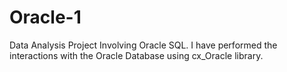 # Oracle-1
Data Analysis Project Involving Oracle SQL.
I
 have performed the interactions with the Oracle Database using cx_Oracle library.

